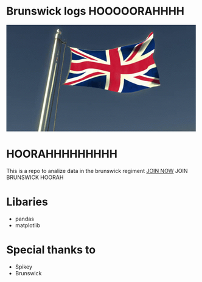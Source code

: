 # Brunswick logs HOOOOORAHHHH

![](uk-united-kingdom.gif)

# HOORAHHHHHHHHH
This is a repo to analize data in the brunswick regiment [JOIN NOW](https://discord.gg/CdnRMn8ZU4) JOIN BRUNSWICK HOORAH

# Libaries
- pandas
- matplotlib

# Special thanks to
- Spikey                                           
- Brunswick                                
